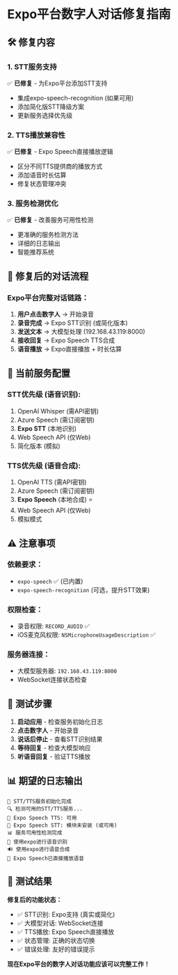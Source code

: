 # Expo平台数字人对话修复指南

## 🛠️ 修复内容

### 1. STT服务支持
✅ **已修复** - 为Expo平台添加STT支持
- 集成expo-speech-recognition (如果可用)
- 添加简化版STT降级方案
- 更新服务选择优先级

### 2. TTS播放兼容性
✅ **已修复** - Expo Speech直接播放逻辑
- 区分不同TTS提供商的播放方式
- 添加语音时长估算
- 修复状态管理冲突

### 3. 服务检测优化
✅ **已修复** - 改善服务可用性检测
- 更准确的服务检测方法
- 详细的日志输出
- 智能推荐系统

## 🚀 修复后的对话流程

### Expo平台完整对话链路：
1. **用户点击数字人** → 开始录音
2. **录音完成** → Expo STT识别 (或简化版本)
3. **发送文本** → 大模型处理 (192.168.43.119:8000)
4. **接收回复** → Expo Speech TTS合成
5. **语音播放** → Expo直接播放 + 时长估算

## 📱 当前服务配置

### STT优先级 (语音识别):
1. OpenAI Whisper (需API密钥)
2. Azure Speech (需订阅密钥)  
3. **Expo STT** (本地识别)
4. Web Speech API (仅Web)
5. 简化版本 (模拟)

### TTS优先级 (语音合成):
1. OpenAI TTS (需API密钥)
2. Azure Speech (需订阅密钥)
3. **Expo Speech** (本地合成) ⭐
4. Web Speech API (仅Web)
5. 模拟模式

## ⚠️ 注意事项

### 依赖要求：
- `expo-speech` ✅ (已内置)
- `expo-speech-recognition` (可选，提升STT效果)

### 权限检查：
- 录音权限: `RECORD_AUDIO` ✅
- iOS麦克风权限: `NSMicrophoneUsageDescription` ✅

### 服务器连接：
- 大模型服务器: `192.168.43.119:8000`
- WebSocket连接状态检查

## 🧪 测试步骤

1. **启动应用** - 检查服务初始化日志
2. **点击数字人** - 开始录音 
3. **说话后停止** - 查看STT识别结果
4. **等待回复** - 检查大模型响应
5. **听语音回复** - 验证TTS播放

## 📊 期望的日志输出

```
🎵 STT/TTS服务初始化完成
🔍 检测可用的STT/TTS服务...
📱 Expo Speech TTS: 可用
📱 Expo Speech STT: 模块未安装 (或可用)
📊 服务可用性检测完成
🎤 使用expo进行语音识别
🔊 使用expo进行语音合成
📱 Expo Speech已直接播放语音
```

## 🎯 测试结果

**修复后的功能状态：**
- ✅ STT识别: Expo支持 (真实或简化)
- ✅ 大模型对话: WebSocket连接
- ✅ TTS播放: Expo Speech直接播放
- ✅ 状态管理: 正确的状态切换
- ✅ 错误处理: 友好的错误提示

**现在Expo平台的数字人对话功能应该可以完整工作！**